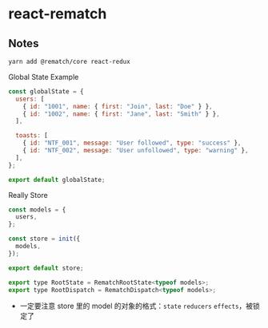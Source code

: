 # react-rematch

## Notes

```bash
yarn add @rematch/core react-redux
```

Global State Example

```js
const globalState = {
  users: [
    { id: "1001", name: { first: "Join", last: "Doe" } },
    { id: "1002", name: { first: "Jane", last: "Smith" } },
  ],

  toasts: [
    { id: "NTF_001", message: "User followed", type: "success" },
    { id: "NTF_002", message: "User unfollowed", type: "warning" },
  ],
};

export default globalState;
```

Really Store

```js
const models = {
  users,
};

const store = init({
  models,
});

export default store;

export type RootState = RematchRootState<typeof models>;
export type RootDispatch = RematchDispatch<typeof models>;
```

- 一定要注意 store 里的 model 的对象的格式：`state` `reducers` `effects`，被锁定了
